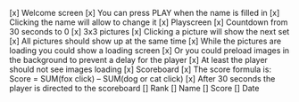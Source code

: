 [x] Welcome screen <Component>
    [x] You can press PLAY when the name is filled in
    [x] Clicking the name will allow to change it
[x] Playscreen <Component>
    [x] Countdown from 30 seconds to 0
    [x] 3x3 pictures <Component>
    [x] Clicking a picture will show the next set
        [x] All pictures should show up at the same time
        [x] While the pictures are loading you could show a loading screen
        [x] Or you could preload images in the background to prevent a delay for the player
        [x] At least the player should not see images loading
[x] Scoreboard
    [x] The score formula is: Score = SUM(fox click) – SUM(dog or cat click)
[x] After 30 seconds the player is directed to the scoreboard
    [] Rank
    [] Name
    [] Score
    [] Date